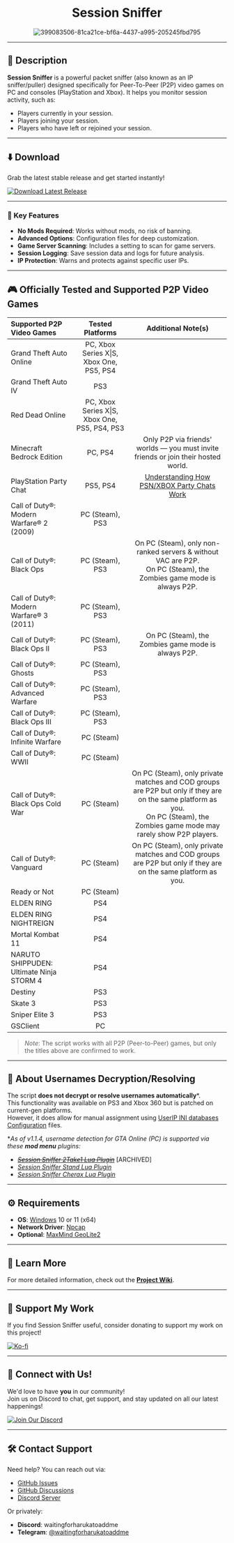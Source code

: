<div align="center">

# Session Sniffer

![399083506-81ca21ce-bf6a-4437-a995-205245fbd795](https://github.com/user-attachments/assets/d9d94105-d1e6-4967-9d23-f9b695364e10)

</div>

---

## 📝 Description

**Session Sniffer** is a powerful packet sniffer (also known as an IP sniffer/puller) designed specifically for Peer-To-Peer (P2P) video games on PC and consoles (PlayStation and Xbox). It helps you monitor session activity, such as:
- Players currently in your session.
- Players joining your session.
- Players who have left or rejoined your session.

---

## ⬇️ Download

Grab the latest stable release and get started instantly!  

[![Download Latest Release](https://img.shields.io/badge/Download%20Latest%20Release-%23007ACC?style=for-the-badge&logo=github&logoColor=white)](https://github.com/BUZZARDGTA/Session-Sniffer/releases/latest/download/Session_Sniffer.exe)

---

### 🔑 Key Features

- **No Mods Required**: Works without mods, no risk of banning.
- **Advanced Options**: Configuration files for deep customization.
- **Game Server Scanning**: Includes a setting to scan for game servers.
- **Session Logging**: Save session data and logs for future analysis.
- **IP Protection**: Warns and protects against specific user IPs.

---

## 🎮 Officially Tested and Supported P2P Video Games

| Supported P2P Video Games                  | Tested Platforms                              | Additional Note(s)                                                                                                                                                                |
| :----------------------------------------- | :-------------------------------------------: | :-------------------------------------------------------------------------------------------------------------------------------------------------------------------------------: |
| Grand Theft Auto Online                    | PC, Xbox Series X\|S, Xbox One, PS5, PS4      |                                                                                                                                                                                   |
| Grand Theft Auto IV                        | PS3                                           |                                                                                                                                                                                   |
| Red Dead Online                            | PC, Xbox Series X\|S, Xbox One, PS5, PS4, PS3 |                                                                                                                                                                                   |
| Minecraft Bedrock Edition                  | PC, PS4                                       | Only P2P via friends' worlds — you must invite friends or join their hosted world.                                                                                                |
| PlayStation Party Chat                     | PS5, PS4                                      | [Understanding How PSN/XBOX Party Chats Work](https://help.octosniff.net/en/article/understanding-how-psnxbox-party-chats-work-feco1b/)                                           |
| Call of Duty®: Modern Warfare® 2 (2009)    | PC (Steam), PS3                               |                                                                                                                                                                                   |
| Call of Duty®: Black Ops                   | PC (Steam), PS3                               | On PC (Steam), only non-ranked servers & without VAC are P2P.<br>On PC (Steam), the Zombies game mode is always P2P.                                                              |
| Call of Duty®: Modern Warfare® 3 (2011)    | PC (Steam), PS3                               |                                                                                                                                                                                   |
| Call of Duty®: Black Ops II                | PC (Steam), PS3                               | On PC (Steam), the Zombies game mode is always P2P.                                                                                                                               |
| Call of Duty®: Ghosts                      | PC (Steam), PS3                               |                                                                                                                                                                                   |
| Call of Duty®: Advanced Warfare            | PC (Steam), PS3                               |                                                                                                                                                                                   |
| Call of Duty®: Black Ops III               | PC (Steam), PS3                               |                                                                                                                                                                                   |
| Call of Duty®: Infinite Warfare            | PC (Steam)                                    |                                                                                                                                                                                   |
| Call of Duty®: WWII                        | PC (Steam)                                    |                                                                                                                                                                                   |
| Call of Duty®: Black Ops Cold War          | PC (Steam)                                    | On PC (Steam), only private matches and COD groups are P2P but only if they are on the same platform as you.<br>On PC (Steam), the Zombies game mode may rarely show P2P players. |
| Call of Duty®: Vanguard                    | PC (Steam)                                    | On PC (Steam), only private matches and COD groups are P2P but only if they are on the same platform as you.                                                                      |
| Ready or Not                               | PC (Steam)                                    |                                                                                                                                                                                   |
| ELDEN RING                                 | PS4                                           |                                                                                                                                                                                   |
| ELDEN RING NIGHTREIGN                      | PS4                                           |                                                                                                                                                                                   |
| Mortal Kombat 11                           | PS4                                           |                                                                                                                                                                                   |
| NARUTO SHIPPUDEN: Ultimate Ninja STORM 4   | PS4                                           |                                                                                                                                                                                   |
| Destiny                                    | PS3                                           |                                                                                                                                                                                   |
| Skate 3                                    | PS3                                           |                                                                                                                                                                                   |
| Sniper Elite 3                             | PS3                                           |                                                                                                                                                                                   |
| GSClient                                   | PC                                            |                                                                                                                                                                                   |

> _Note_: The script works with all P2P (Peer-to-Peer) games, but only the titles above are confirmed to work.

---

## 🔐 About Usernames Decryption/Resolving

The script **does not decrypt or resolve usernames automatically**\*.  
This functionality was available on PS3 and Xbox 360 but is patched on current-gen platforms.  
However, it does allow for manual assignment using [UserIP INI databases Configuration](https://github.com/BUZZARDGTA/Session-Sniffer/wiki/Configuration-Guide#userip-ini-databases-configuration) files.

\*_As of v1.1.4, username detection for GTA Online (PC) is supported via these **mod menu** plugins:_
- ~~_[Session Sniffer 2Take1 Lua Plugin](https://github.com/BUZZARDGTA/GTA_V_Session_Sniffer-plugin-2Take1-Lua)_~~ \[ARCHIVED\]
- _[Session Sniffer Stand Lua Plugin](https://github.com/BUZZARDGTA/GTA_V_Session_Sniffer-plugin-Stand-Lua)_
- _[Session Sniffer Cherax Lua Plugin](https://github.com/BUZZARDGTA/GTA_V_Session_Sniffer-plugin-Cherax-Lua)_

---

## ⚙️ Requirements

- **OS**: [Windows](https://www.microsoft.com/windows) 10 or 11 (x64)
- **Network Driver**: [Npcap](https://nmap.org/npcap/)
- **Optional**: [MaxMind GeoLite2](https://dev.maxmind.com/geoip/geolite2-free-geolocation-data/)

---

## 📖 Learn More

For more detailed information, check out the [**Project Wiki**](https://github.com/BUZZARDGTA/Session-Sniffer/wiki).

---

## 💖 Support My Work

If you find Session Sniffer useful, consider donating to support my work on this project!

[![Ko-fi](https://ko-fi.com/img/githubbutton_sm.svg)](https://ko-fi.com/buzzardgta)

---

## 🌟 Connect with Us!

We'd love to have **you** in our community!  
Join us on Discord to chat, get support, and stay updated on all our latest happenings!

[![Join Our Discord](https://img.shields.io/badge/Join%20Our%20Discord-%235865F2?style=for-the-badge&logo=discord&logoColor=white)](https://discord.gg/hMZ7MsPX7G)

---

## 🛠️ Contact Support

Need help? You can reach out via:
- [GitHub Issues](https://github.com/BUZZARDGTA/Session-Sniffer/issues)
- [GitHub Discussions](https://github.com/BUZZARDGTA/Session-Sniffer/discussions)
- [Discord Server](https://discord.gg/hMZ7MsPX7G)

Or privately:
- **Discord**: waitingforharukatoaddme
- **Telegram**: [@waitingforharukatoaddme](https://t.me/waitingforharukatoaddme)

